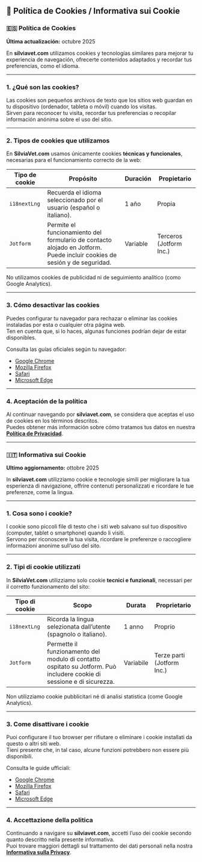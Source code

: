 ## 🍪 Política de Cookies / Informativa sui Cookie

### 🇪🇸 Política de Cookies

**Última actualización:** octubre 2025  

En **silviavet.com** utilizamos cookies y tecnologías similares para mejorar tu experiencia de navegación, ofrecerte contenidos adaptados y recordar tus preferencias, como el idioma.

---

### 1. ¿Qué son las cookies?
Las cookies son pequeños archivos de texto que los sitios web guardan en tu dispositivo (ordenador, tableta o móvil) cuando los visitas.  
Sirven para reconocer tu visita, recordar tus preferencias o recopilar información anónima sobre el uso del sitio.

---

### 2. Tipos de cookies que utilizamos
En **SilviaVet.com** usamos únicamente cookies **técnicas y funcionales**, necesarias para el funcionamiento correcto de la web:

| Tipo de cookie | Propósito | Duración | Propietario |
|-----------------|------------|-----------|-------------|
| `i18nextLng` | Recuerda el idioma seleccionado por el usuario (español o italiano). | 1 año | Propia |
| `Jotform` | Permite el funcionamiento del formulario de contacto alojado en Jotform. Puede incluir cookies de sesión y de seguridad. | Variable | Terceros (Jotform Inc.) |

No utilizamos cookies de publicidad ni de seguimiento analítico (como Google Analytics).

---

### 3. Cómo desactivar las cookies
Puedes configurar tu navegador para rechazar o eliminar las cookies instaladas por esta o cualquier otra página web.  
Ten en cuenta que, si lo haces, algunas funciones podrían dejar de estar disponibles.  

Consulta las guías oficiales según tu navegador:  

- <a href="https://support.google.com/chrome/answer/95647?hl=es" target="_blank" rel="noopener noreferrer">Google Chrome</a>  
- <a href="https://support.mozilla.org/es/kb/Borrar%20cookies" target="_blank" rel="noopener noreferrer">Mozilla Firefox</a>  
- <a href="https://support.apple.com/es-es/guide/safari/sfri11471/mac" target="_blank" rel="noopener noreferrer">Safari</a>  
- <a href="https://support.microsoft.com/es-es/microsoft-edge/eliminar-cookies-en-microsoft-edge-63947406-40ac-c3b8-57b9-2a946a29ae09" target="_blank" rel="noopener noreferrer">Microsoft Edge</a>

---

### 4. Aceptación de la política
Al continuar navegando por **silviavet.com**, se considera que aceptas el uso de cookies en los términos descritos.  
Puedes obtener más información sobre cómo tratamos tus datos en nuestra **[Política de Privacidad](/privacy)**.

---

### 🇮🇹 Informativa sui Cookie

**Ultimo aggiornamento:** ottobre 2025  

In **silviavet.com** utilizziamo cookie e tecnologie simili per migliorare la tua esperienza di navigazione, offrire contenuti personalizzati e ricordare le tue preferenze, come la lingua.

---

### 1. Cosa sono i cookie?
I cookie sono piccoli file di testo che i siti web salvano sul tuo dispositivo (computer, tablet o smartphone) quando li visiti.  
Servono per riconoscere la tua visita, ricordare le preferenze o raccogliere informazioni anonime sull’uso del sito.

---

### 2. Tipi di cookie utilizzati
In **SilviaVet.com** utilizziamo solo cookie **tecnici e funzionali**, necessari per il corretto funzionamento del sito:

| Tipo di cookie | Scopo | Durata | Proprietario |
|-----------------|--------|----------|---------------|
| `i18nextLng` | Ricorda la lingua selezionata dall’utente (spagnolo o italiano). | 1 anno | Proprio |
| `Jotform` | Permette il funzionamento del modulo di contatto ospitato su Jotform. Può includere cookie di sessione e di sicurezza. | Variabile | Terze parti (Jotform Inc.) |

Non utilizziamo cookie pubblicitari né di analisi statistica (come Google Analytics).

---

### 3. Come disattivare i cookie
Puoi configurare il tuo browser per rifiutare o eliminare i cookie installati da questo o altri siti web.  
Tieni presente che, in tal caso, alcune funzioni potrebbero non essere più disponibili.  

Consulta le guide ufficiali:  

- <a href="https://support.google.com/chrome/answer/95647?hl=it" target="_blank" rel="noopener noreferrer">Google Chrome</a>  
- <a href="https://support.mozilla.org/it/kb/Eliminare%20i%20cookie" target="_blank" rel="noopener noreferrer">Mozilla Firefox</a>  
- <a href="https://support.apple.com/it-it/guide/safari/sfri11471/mac" target="_blank" rel="noopener noreferrer">Safari</a>  
- <a href="https://support.microsoft.com/it-it/microsoft-edge/eliminare-i-cookie-in-microsoft-edge-63947406-40ac-c3b8-57b9-2a946a29ae09" target="_blank" rel="noopener noreferrer">Microsoft Edge</a>

---

### 4. Accettazione della politica
Continuando a navigare su **silviavet.com**, accetti l’uso dei cookie secondo quanto descritto nella presente informativa.  
Puoi trovare maggiori dettagli sul trattamento dei dati personali nella nostra **[Informativa sulla Privacy](/privacy)**.
